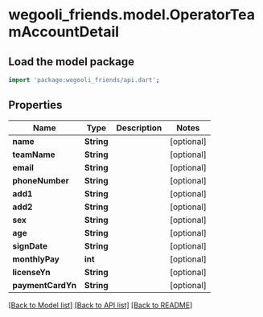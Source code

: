 # wegooli_friends.model.OperatorTeamAccountDetail

## Load the model package

```dart
import 'package:wegooli_friends/api.dart';
```

## Properties

| Name              | Type       | Description | Notes      |
| ----------------- | ---------- | ----------- | ---------- |
| **name**          | **String** |             | [optional] |
| **teamName**      | **String** |             | [optional] |
| **email**         | **String** |             | [optional] |
| **phoneNumber**   | **String** |             | [optional] |
| **add1**          | **String** |             | [optional] |
| **add2**          | **String** |             | [optional] |
| **sex**           | **String** |             | [optional] |
| **age**           | **String** |             | [optional] |
| **signDate**      | **String** |             | [optional] |
| **monthlyPay**    | **int**    |             | [optional] |
| **licenseYn**     | **String** |             | [optional] |
| **paymentCardYn** | **String** |             | [optional] |

[[Back to Model list]](../README.md#documentation-for-models)
[[Back to API list]](../README.md#documentation-for-api-endpoints)
[[Back to README]](../README.md)
